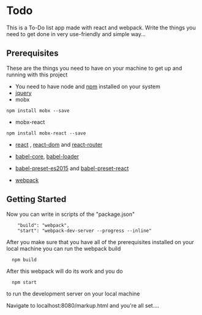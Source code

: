 # Todo
This is a To-Do list app made with react and webpack.
Write the things you need to get done in very use-friendly and simple way...

## Prerequisites

These are the things you need to have on your machine to get up and running with this project

* You need to have node and [npm](https://www.npmjs.com/) installed on your system
* [jquery](https://jquery.com/)
* mobx 
```
npm install mobx --save
```
* mobx-react
``` 
npm install mobx-react --save
```
* [react](https://facebook.github.io/react/) , [react-dom](https://facebook.github.io/react/docs/react-dom.html) and [react-router](https://www.npmjs.com/package/react-router)

* [babel-core](https://www.npmjs.com/package/babel-core), [babel-loader](https://www.npmjs.com/package/babel-loader) 
* [babel-preset-es2015](https://www.npmjs.com/package/babel-preset-es2015) and [babel-preset-react](https://www.npmjs.com/package/babel-preset-react)
* [webpack](https://webpack.js.org/)

## Getting Started 

Now you can write in scripts of the "package.json"
```
    "build": "webpack",
    "start": "webpack-dev-server --progress --inline"

```
After you make sure that you have all of the prerequisites installed on your local machine you can run the webpack build
```
  npm build

```
After this webpack will do its work and you do 
```
  npm start 
```
to run the development server on your local machine

Navigate to localhost:8080/markup.html and you're all set....




